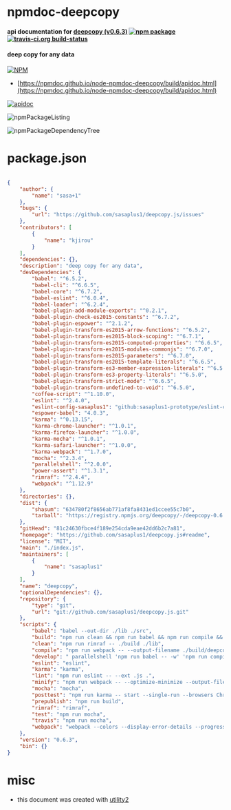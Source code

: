 # npmdoc-deepcopy

#### api documentation for  [deepcopy (v0.6.3)](https://github.com/sasaplus1/deepcopy.js#readme)  [![npm package](https://img.shields.io/npm/v/npmdoc-deepcopy.svg?style=flat-square)](https://www.npmjs.org/package/npmdoc-deepcopy) [![travis-ci.org build-status](https://api.travis-ci.org/npmdoc/node-npmdoc-deepcopy.svg)](https://travis-ci.org/npmdoc/node-npmdoc-deepcopy)

#### deep copy for any data

[![NPM](https://nodei.co/npm/deepcopy.png?downloads=true&downloadRank=true&stars=true)](https://www.npmjs.com/package/deepcopy)

- [https://npmdoc.github.io/node-npmdoc-deepcopy/build/apidoc.html](https://npmdoc.github.io/node-npmdoc-deepcopy/build/apidoc.html)

[![apidoc](https://npmdoc.github.io/node-npmdoc-deepcopy/build/screenCapture.buildCi.browser.%252Ftmp%252Fbuild%252Fapidoc.html.png)](https://npmdoc.github.io/node-npmdoc-deepcopy/build/apidoc.html)

![npmPackageListing](https://npmdoc.github.io/node-npmdoc-deepcopy/build/screenCapture.npmPackageListing.svg)

![npmPackageDependencyTree](https://npmdoc.github.io/node-npmdoc-deepcopy/build/screenCapture.npmPackageDependencyTree.svg)



# package.json

```json

{
    "author": {
        "name": "sasa+1"
    },
    "bugs": {
        "url": "https://github.com/sasaplus1/deepcopy.js/issues"
    },
    "contributors": [
        {
            "name": "kjirou"
        }
    ],
    "dependencies": {},
    "description": "deep copy for any data",
    "devDependencies": {
        "babel": "^6.5.2",
        "babel-cli": "^6.6.5",
        "babel-core": "^6.7.2",
        "babel-eslint": "^6.0.4",
        "babel-loader": "^6.2.4",
        "babel-plugin-add-module-exports": "^0.2.1",
        "babel-plugin-check-es2015-constants": "^6.7.2",
        "babel-plugin-espower": "^2.1.2",
        "babel-plugin-transform-es2015-arrow-functions": "^6.5.2",
        "babel-plugin-transform-es2015-block-scoping": "^6.7.1",
        "babel-plugin-transform-es2015-computed-properties": "^6.6.5",
        "babel-plugin-transform-es2015-modules-commonjs": "^6.7.0",
        "babel-plugin-transform-es2015-parameters": "^6.7.0",
        "babel-plugin-transform-es2015-template-literals": "^6.6.5",
        "babel-plugin-transform-es3-member-expression-literals": "^6.5.0",
        "babel-plugin-transform-es3-property-literals": "^6.5.0",
        "babel-plugin-transform-strict-mode": "^6.6.5",
        "babel-plugin-transform-undefined-to-void": "^6.5.0",
        "coffee-script": "^1.10.0",
        "eslint": "^2.4.0",
        "eslint-config-sasaplus1": "github:sasaplus1-prototype/eslint-config-sasaplus1",
        "espower-babel": "4.0.3",
        "karma": "^0.13.15",
        "karma-chrome-launcher": "^1.0.1",
        "karma-firefox-launcher": "^1.0.0",
        "karma-mocha": "^1.0.1",
        "karma-safari-launcher": "^1.0.0",
        "karma-webpack": "^1.7.0",
        "mocha": "^2.3.4",
        "parallelshell": "^2.0.0",
        "power-assert": "^1.3.1",
        "rimraf": "^2.4.4",
        "webpack": "^1.12.9"
    },
    "directories": {},
    "dist": {
        "shasum": "634780f2f8656ab771af8fa8431ed1ccee55c7b0",
        "tarball": "https://registry.npmjs.org/deepcopy/-/deepcopy-0.6.3.tgz"
    },
    "gitHead": "81c24630fbce4f189e254cda9eae42dd6b2c7a81",
    "homepage": "https://github.com/sasaplus1/deepcopy.js#readme",
    "license": "MIT",
    "main": "./index.js",
    "maintainers": [
        {
            "name": "sasaplus1"
        }
    ],
    "name": "deepcopy",
    "optionalDependencies": {},
    "repository": {
        "type": "git",
        "url": "git://github.com/sasaplus1/deepcopy.js.git"
    },
    "scripts": {
        "babel": "babel --out-dir ./lib ./src",
        "build": "npm run clean && npm run babel && npm run compile && npm run minify",
        "clean": "npm run rimraf -- ./build ./lib",
        "compile": "npm run webpack -- --output-filename ./build/deepcopy.js",
        "develop": " parallelshell 'npm run babel -- -w' 'npm run compile -- -w' 'npm run minify -- -w'",
        "eslint": "eslint",
        "karma": "karma",
        "lint": "npm run eslint -- --ext .js .",
        "minify": "npm run webpack -- --optimize-minimize --output-filename ./build/deepcopy.min.js",
        "mocha": "mocha",
        "posttest": "npm run karma -- start --single-run --browsers Chrome,Firefox,Safari",
        "prepublish": "npm run build",
        "rimraf": "rimraf",
        "test": "npm run mocha",
        "travis": "npm run mocha",
        "webpack": "webpack --colors --display-error-details --progress"
    },
    "version": "0.6.3",
    "bin": {}
}
```



# misc
- this document was created with [utility2](https://github.com/kaizhu256/node-utility2)
